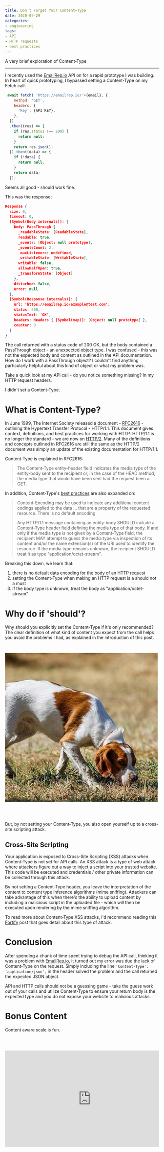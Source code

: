 ```yaml
---
title: Don't Forget Your Content–Type
date: 2020-09-29
categories:
- engineering
tags:
- API
- HTTP requests
- best practices
---
```


A very brief exploration of Content-Type

---

I recently used the [EmailRep.io](http://emailrep.io) API on for a rapid prototype I was building. In heart of quick prototyping, I bypassed setting a Content-Type on my Fetch call:

```javascript
 await fetch( 'https://emailrep.io/'+{email}, {
    method: 'GET',
    headers: {
      'Key': {API KEY},
    },
  })
  .then((res) => {
    if (res.status !== 200) {
      return null;
    }
    return res.json();
  }).then((data) => {
    if (!data) {
      return null;
    }
    return data;
  });
```

Seems all good - should work fine. 

This was the response:

```json
Response {
  size: 0,
  timeout: 0,
  [Symbol(Body internals)]: {
    body: PassThrough {
      _readableState: [ReadableState],
      readable: true,
      _events: [Object: null prototype],
      _eventsCount: 2,
      _maxListeners: undefined,
      _writableState: [WritableState],
      writable: false,
      allowHalfOpen: true,
      _transformState: [Object]
    },
    disturbed: false,
    error: null
  },
  [Symbol(Response internals)]: {
    url: 'https://emailrep.io/example@test.com',
    status: 200,
    statusText: 'OK',
    headers: Headers { [Symbol(map)]: [Object: null prototype] },
    counter: 0
  }
}
```

The call returned with a status code of 200 OK, but the body contained a PassThrough object - an unexpected object type. I was confused - this was not the expected body and content as outlined in the API documentation.  How do I work with a PassThrough object? I couldn't find anything particularly helpful about this kind of object or what my problem was. 

Take a quick look at my API call - do you notice something missing? In my HTTP request headers.

I didn't set a Content-Type.

# What is Content-Type?

In June 1999, The Internet Society released a document - [RFC2616](https://tools.ietf.org/html/rfc2616) - outlining the Hypertext Transfer Protocol - HTTP/1.1. This document gives context, definitions, and best practices for working with HTTP.  HTTP/1.1 is no longer the standard - we are now on [HTTP/2](https://http2.github.io/). Many of the definitions and concepts outlined in RFC2616 are still the same as the HTTP/2 document was simply an update of the existing documentation for HTTP/1.1.

Content-Type is explained in RFC2616:

> The Content-Type entity-header field indicates the media type of the
entity-body sent to the recipient or, in the case of the HEAD method, the media type that would have been sent had the request been a GET.

In addition, Content-Type's [best practices](https://www.w3.org/Protocols/rfc2616/rfc2616-sec7.html) are also expanded on: 

> Content-Encoding may be used to indicate any additional content codings applied to the data ... that are a property of the requested resource. There is no default encoding.
> 
> Any HTTP/1.1 message containing an entity-body SHOULD include a Content-Type header field defining the media type of that body. If and only if the media type is not given by a Content-Type field, the recipient MAY attempt to guess the media type via inspection of its content and/or the name extension(s) of the URI used to identify the resource. If the media type remains unknown, the recipient SHOULD treat it as type "application/octet-stream".

Breaking this down, we learn that:
1. there is no default data encoding for the body of an HTTP request
2. setting the Content-Type when making an HTTP request is a should not a must
3. if the body type is unknown, treat the body as "application/octet-stream"

# Why do if 'should'?

Why should you explicitly set the Content-Type if it's only recommended? The clear definition of what kind of content you expect from the call helps you avoid the problems I had, as explained in the introduction of this post. 

<pre style="margin:0; padding-top:2em;">
<img class="centered" src="/assets/images/posts/2020-9/1-sniff.jpg" alt="[Dog dressed as business person, sitting at desk]"/><center></center>
</pre>
<p style="margin-bottom:0;"><br/></p>

But, by not setting your Content-Type, you also open yourself up to a cross-site scripting attack.

## Cross-Site Scripting

Your application is exposed to Cross-Site Scripting (XSS) attacks when Content-Type is not set for API calls. An XSS attack is a type of web attack where attackers figure out a way to inject a script into your trusted website. This code will be executed and credentials / other private information can be collected through this attack.

By not setting a Content-Type header, you leave the interpretation of the content to content type inference algorithms (mime sniffing). Attackers can take advantage of this when there's the ability to upload content by including a malicious script in the uploaded file - which will then be executed upon rendering by the mime sniffing algorithm. 

To read more about Content-Type XSS attacks, I'd recommend reading this [Fortify](https://vulncat.fortify.com/en/detail?id=desc.dynamic.xtended_preview.web_server_misconfiguration_insecure_content_type_setting) post that goes detail about this type of attack.

# Conclusion

After spending a chunk of time spent trying to debug the API call, thinking it was a problem with [EmailRep.io](http://emailrep.io), it turned out my error was due the lack of Content-Type on the request. Simply including the line `'Content-Type': 'application/json',` in the header solved the problem and the call returned the expected JSON object. 

API and HTTP calls should not be a guessing game - take the guess work out of your calls and utilize Content-Type to ensure your return body is the expected type and you do not expose your website to malicious attacks.

# Bonus Content

Content aware scale is fun.

<p style="margin-bottom:0;"><br/></p>
<pre style="margin:0; padding-top:2em;">
<center><iframe class="centered" width="560" height="315" src="https://www.youtube-nocookie.com/embed/7merzCPl-Xg" frameborder="0" allow="autoplay; encrypted-media" allowfullscreen></iframe></center><center></center>
</pre>
<p style="margin-bottom:0;"><br/></p>
